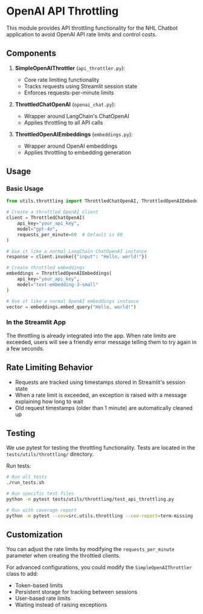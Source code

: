 # OpenAI API Throttling

This module provides API throttling functionality for the NHL Chatbot application to avoid OpenAI API rate limits and control costs.

## Components

1. **SimpleOpenAIThrottler** (`api_throttler.py`): 
   - Core rate limiting functionality
   - Tracks requests using Streamlit session state
   - Enforces requests-per-minute limits

2. **ThrottledChatOpenAI** (`openai_chat.py`):
   - Wrapper around LangChain's ChatOpenAI
   - Applies throttling to all API calls

3. **ThrottledOpenAIEmbeddings** (`embeddings.py`):
   - Wrapper around OpenAI embeddings
   - Applies throttling to embedding generation

## Usage

### Basic Usage

```python
from utils.throttling import ThrottledChatOpenAI, ThrottledOpenAIEmbeddings

# Create a throttled OpenAI client
client = ThrottledChatOpenAI(
    api_key="your_api_key",
    model="gpt-4o",
    requests_per_minute=60  # Default is 60
)

# Use it like a normal LangChain ChatOpenAI instance
response = client.invoke({"input": "Hello, world!"})

# Create throttled embeddings
embeddings = ThrottledOpenAIEmbeddings(
    api_key="your_api_key",
    model="text-embedding-3-small"
)

# Use it like a normal OpenAI embeddings instance
vector = embeddings.embed_query("Hello, world!")
```

### In the Streamlit App

The throttling is already integrated into the app. When rate limits are exceeded, users will see a friendly error message telling them to try again in a few seconds.

## Rate Limiting Behavior

- Requests are tracked using timestamps stored in Streamlit's session state
- When a rate limit is exceeded, an exception is raised with a message explaining how long to wait
- Old request timestamps (older than 1 minute) are automatically cleaned up

## Testing

We use pytest for testing the throttling functionality. Tests are located in the `tests/utils/throttling/` directory.

Run tests:

```bash
# Run all tests
./run_tests.sh

# Run specific test files
python -m pytest tests/utils/throttling/test_api_throttling.py

# Run with coverage report
python -m pytest --cov=src.utils.throttling --cov-report=term-missing
```

## Customization

You can adjust the rate limits by modifying the `requests_per_minute` parameter when creating the throttled clients.

For advanced configurations, you could modify the `SimpleOpenAIThrottler` class to add:
- Token-based limits
- Persistent storage for tracking between sessions
- User-based rate limits
- Waiting instead of raising exceptions 